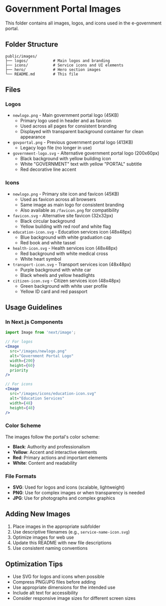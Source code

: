 # Government Portal Images

This folder contains all images, logos, and icons used in the e-government portal.

## Folder Structure

```
public/images/
├── logos/           # Main logos and branding
├── icons/           # Service icons and UI elements
├── hero/            # Hero section images
└── README.md        # This file
```

## Files

### Logos
- `newlogo.png` - Main government portal logo (45KB)
  - Primary logo used in header and as favicon
  - Used across all pages for consistent branding
  - Displayed with transparent background container for clean appearance
- `govportal.png` - Previous government portal logo (413KB)
  - Legacy logo file (no longer in use)
- `government-logo.svg` - Alternative government portal logo (200x60px)
  - Black background with yellow building icon
  - White "GOVERNMENT" text with yellow "PORTAL" subtitle
  - Red decorative line accent

### Icons
- `newlogo.png` - Primary site icon and favicon (45KB)
  - Used as favicon across all browsers
  - Same image as main logo for consistent branding
  - Also available as `/favicon.png` for compatibility
- `favicon.svg` - Alternative site favicon (32x32px)
  - Black circular background
  - Yellow building with red roof and white flag
- `education-icon.svg` - Education services icon (48x48px)
  - Blue background with white graduation cap
  - Red book and white tassel
- `health-icon.svg` - Health services icon (48x48px)
  - Red background with white medical cross
  - White heart symbol
- `transport-icon.svg` - Transport services icon (48x48px)
  - Purple background with white car
  - Black wheels and yellow headlights
- `citizen-icon.svg` - Citizen services icon (48x48px)
  - Green background with white user profile
  - Yellow ID card and red passport

## Usage Guidelines

### In Next.js Components
```jsx
import Image from 'next/image';

// For logos
<Image 
  src="/images/newlogo.png" 
  alt="Government Portal Logo"
  width={200} 
  height={60} 
  priority
/>

// For icons
<Image 
  src="/images/icons/education-icon.svg" 
  alt="Education Services"
  width={48} 
  height={48} 
/>
```

### Color Scheme
The images follow the portal's color scheme:
- **Black**: Authority and professionalism
- **Yellow**: Accent and interactive elements
- **Red**: Primary actions and important elements
- **White**: Content and readability

### File Formats
- **SVG**: Used for logos and icons (scalable, lightweight)
- **PNG**: Use for complex images or when transparency is needed
- **JPG**: Use for photographs and complex graphics

## Adding New Images

1. Place images in the appropriate subfolder
2. Use descriptive filenames (e.g., `service-name-icon.svg`)
3. Optimize images for web use
4. Update this README with new file descriptions
5. Use consistent naming conventions

## Optimization Tips

- Use SVG for logos and icons when possible
- Compress PNG/JPG files before adding
- Use appropriate dimensions for the intended use
- Include alt text for accessibility
- Consider responsive image sizes for different screen sizes 